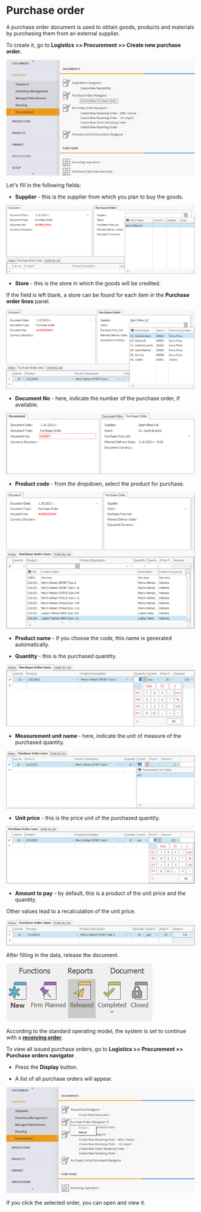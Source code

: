 # Purchase order

A purchase order document is used to obtain goods, products and materials by purchasing them from an external supplier.

To create it, go to **Logistics >> Procurement >> Create new purchase order.**

![Purchase Order](pictures/purchaseorder0.png)

Let's fill in the following fields:

- <b>Supplier</b> - this is the supplier from which you plan to buy the goods.
 
![Purchase Order](pictures/purchaseorder1.png)

- <b>Store</b> - this is the store in which the goods will be credited. 
 
If the field is left blank, a store can be found for each item in the **Purchase order lines** panel.
 
![Purchase Order](pictures/purchaseorder2.png)

- <b>Document No</b> - here, indicate the number of the purchase order, if available.
 
![Purchase Order](pictures/purchaseorder3.png)

- <b>Product code</b> - from the dropdown, select the product for purchase.
 
![Purchase Order](pictures/purchaseorder4.png)

- <b>Product name </b> - if you choose the code, this name is generated automatically.

- <b>Quantity </b> - this is the purchased quantity.
 
![Purchase Order](pictures/purchaseorder5.png)

- <b> Measurement unit name </b> - here, indicate the unit of measure of the purchased quantity.
 
![Purchase Order](pictures/purchaseorder6.png)

- <b>Unit price</b> - this is the price unit of the purchased quantity. 
 
![Purchase Order](pictures/purchaseorder7.png)

- <b>Amount to pay</b> - by default, this is a product of the unit price and the quantity. 
	
Other values lead to a recalculation of the unit price.

![Purchase Order](pictures/purchaseorder8.png)
 
After filling in the data, release the document.
 
![Purchase Order](pictures/purchaseorder9.png)

According to the standard operating model, the system is set to continue with a **[receiving order](https://docs.erp.net/winclient/step-by-step/receiving-order.html)**.

To view all issued purchase orders, go to <b>Logistics >> Procurement >> Purchase orders navigator</b>.

- Press the **Display** button.

- A list of all purchase orders will appear.
 
![Purchase Order](pictures/purchaseorder10.png)

If you click the selected order, you can open and view it.


